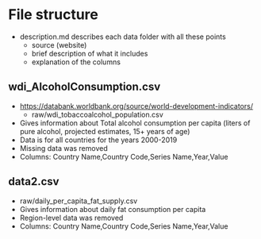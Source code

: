 # File structure
- description.md describes each data folder with all these points
  - source (website)
  - brief description of what it includes
  - explanation of the columns
  
## wdi_AlcoholConsumption.csv
- https://databank.worldbank.org/source/world-development-indicators/
  - raw/wdi_tobaccoalcohol_population.csv
- Gives information about Total alcohol consumption per capita (liters of pure alcohol, projected estimates, 15+ years of age)
- Data is for all countries for the years 2000-2019
- Missing data was removed
- Columns: Country Name,Country Code,Series Name,Year,Value

## data2.csv
- raw/daily_per_capita_fat_supply.csv
- Gives information about daily fat consumption per capita
- Region-level data was removed
- Columns: Country Name,Country Code,Series Name,Year,Value
